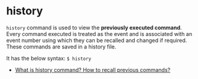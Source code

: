# history

`history` command is used to view the **previously executed command**. Every command executed is treated as the event and is associated with an event number using which they can be recalled and changed if required. These commands are saved in a history file.

It has the below syntax: `$ history`

- [What is history command? How to recall previous commands?](https://www.geeksforgeeks.org/history-command-in-linux-with-examples/)